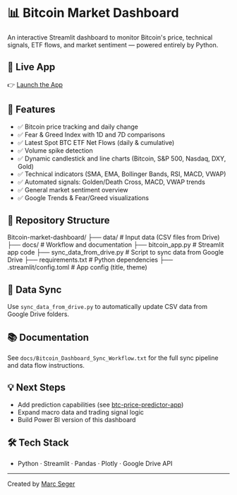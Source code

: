 # 📊 Bitcoin Market Dashboard

An interactive Streamlit dashboard to monitor Bitcoin's price, technical signals, ETF flows, and market sentiment — powered entirely by Python.

## 🚀 Live App
👉 [Launch the App](https://marc-seger-bitcoin-market-dashboard.streamlit.app/)

## 🧠 Features

- ✅ Bitcoin price tracking and daily change
- ✅ Fear & Greed Index with 1D and 7D comparisons
- ✅ Latest Spot BTC ETF Net Flows (daily & cumulative)
- ✅ Volume spike detection
- ✅ Dynamic candlestick and line charts (Bitcoin, S&P 500, Nasdaq, DXY, Gold)
- ✅ Technical indicators (SMA, EMA, Bollinger Bands, RSI, MACD, VWAP)
- ✅ Automated signals: Golden/Death Cross, MACD, VWAP trends
- ✅ General market sentiment overview
- ✅ Google Trends & Fear/Greed visualizations

## 📁 Repository Structure
Bitcoin-market-dashboard/
├── data/ # Input data (CSV files from Drive) 
├── docs/ # Workflow and documentation 
├── bitcoin_app.py # Streamlit app code 
├── sync_data_from_drive.py # Script to sync data from Google Drive 
├── requirements.txt # Python dependencies 
├── .streamlit/config.toml # App config (title, theme)

## 🔄 Data Sync

Use `sync_data_from_drive.py` to automatically update CSV data from Google Drive folders.

## 📚 Documentation

See `docs/Bitcoin_Dashboard_Sync_Workflow.txt` for the full sync pipeline and data flow instructions.

## 💡 Next Steps

- Add prediction capabilities (see [btc-price-predictor-app](https://github.com/Marc-Seger/bitcoin-price-predictor-app))
- Expand macro data and trading signal logic
- Build Power BI version of this dashboard

## 🛠️ Tech Stack

- Python · Streamlit · Pandas · Plotly · Google Drive API

---

Created by [Marc Seger](https://marc-seger.github.io/portfolio)
